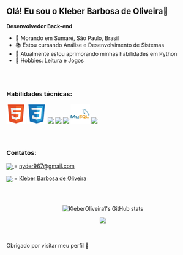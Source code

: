 ## Olá! Eu sou o Kleber Barbosa de Oliveira👋
   **Desenvolvedor Back-end**

- 📍 Morando em Sumaré, São Paulo, Brasil
- 📚 Estou cursando Análise e Desenvolvimento de Sistemas
- 🌱 Atualmente estou aprimorando minhas habilidades em Python
- 🏓 Hobbies: Leitura e Jogos

##

<br>
  <h3> Habilidades técnicas: </h3>
  <div style="display: inline_block">  
  <img height="50" src="https://raw.githubusercontent.com/devicons/devicon/master/icons/html5/html5-original.svg"/>
  <img height="50" src="https://raw.githubusercontent.com/devicons/devicon/master/icons/css3/css3-original.svg">
  <img height="50" src="https://user-images.githubusercontent.com/25181517/117447155-6a868a00-af3d-11eb-9cfe-245df15c9f3f.png"/>
  <img height="50" src="https://user-images.githubusercontent.com/25181517/183423507-c056a6f9-1ba8-4312-a350-19bcbc5a8697.png"/>
  <img height="50" src="https://user-images.githubusercontent.com/25181517/192108372-f71d70ac-7ae6-4c0d-8395-51d8870c2ef0.png"/>
  <img height="50" src="https://github.com/devicons/devicon/blob/master/icons/mysql/mysql-original-wordmark.svg">
  <img height="50" src="https://skillicons.dev/icons?i=github" />
  </div>
  <br>
  <br>

##

<h3> Contatos: </h3>
  
  <a href="mailto:nyder967@gmail.com"> <img align="center" src="https://img.shields.io/badge/Gmail-D14836?style=for-the-badge&logo=gmail&logoColor=white"/> </a>
= [nyder967@gmail.com](mailto:nyder967@gmail.com)

  <a href="https://www.linkedin.com/in/carolina-dornas/" target="_blank"> <img align="center" src="https://img.shields.io/badge/LinkedIn-0077B5?style=for-the-badge&logo=linkedin&logoColor=white"/> </a>
 = [Kleber Barbosa de Oliveira](https://www.linkedin.com/in/kleberbarbosadeoliveira1/)

##

<br>
<div align="center">

![KleberOliveira1's GitHub stats](https://github-readme-stats.vercel.app/api?username=KleberOliveira1&show_icons=true&theme=dark)

<img height="180em" src="https://github-readme-stats.vercel.app/api/top-langs/?username=KleberOliveira1&layout=compact&langs_count=16&theme=dark"/>

</div>

##

<br>
Obrigado por visitar meu perfil 🚀

